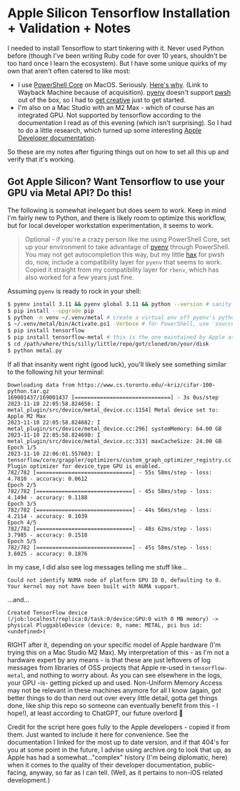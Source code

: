 # Apple Silicon Tensorflow Installation + Validation + Notes

I needed to install Tensorflow to start tinkering with it. Never used Python
before (though I've been writing Ruby code for over 10 years, shouldn't be too
hard once I learn the ecosystem). But I have some unique quirks of my own that
aren't often catered to like most:

- I use [PowerShell Core][pwsh] on MacOS. Seriously. [Here's why][pwsh-article].
(Link to Wayback Machine because of acquisition). [pyenv][pyenv] doesn't support
[pwsh][pwsh] out of the box, so I had to [get creative][pyenv-compat] just to get
started.
- I'm also on a Mac Studio with an M2 Max - which of course has an integrated
GPU. Not supported by tensorflow according to the documentation I read as of
this evening (which isn't surprising). So I had to do a little research, which
turned up some interesting [Apple Developer documentation][metal-tensorflow].

So these are my notes after figuring things out on how to set all this up and
verify that it's working.

## Got Apple Silicon? Want Tensorflow to use your GPU via Metal API? Do this!

The following is somewhat inelegant but does seem to work. Keep in mind I'm
fairly new to Python, and there is likely room to optimize this workflow, but
for local developer workstation experimentation, it seems to work.

> Optional - if you're a crazy person like me using PowerShell Core, set up
your environment to take advantage of [pyenv][pyenv] through PowerShell. You may
not get autocompletion this way, but my little [hax][pyenv-compat] for pwsh do, now,
include a compatibility layer for `pyenv` that seems to work. Copied it straight
from my compatibility layer for `rbenv`, which has also worked for a few years
just fine.

Assuming `pyenv` is ready to rock in your shell:

```bash
$ pyenv install 3.11 && pyenv global 3.11 && python --version # sanity check
$ pip install --upgrade pip
$ python -m venv ~/.venv/metal # create a virtual env off pyenv's python 3.11
$ ~/.venv/metal/bin/Activate.ps1 -Verbose # for PowerShell, use 'source ~/.venv/metal/bin/activate' for bash/zsh
$ pip install tensorflow
$ pip install tensorflow-metal # this is the one maintained by Apple as of late 2023
$ cd /path/where/this/silly/little/repo/got/cloned/on/your/disk
$ python metal.py
```

If all that insanity went right (good luck), you'll likely see something similar
to the following hit your terminal:

```
Downloading data from https://www.cs.toronto.edu/~kriz/cifar-100-python.tar.gz
169001437/169001437 [==============================] - 3s 0us/step
2023-11-10 22:05:58.824656: I metal_plugin/src/device/metal_device.cc:1154] Metal device set to: Apple M2 Max
2023-11-10 22:05:58.824682: I metal_plugin/src/device/metal_device.cc:296] systemMemory: 64.00 GB
2023-11-10 22:05:58.824690: I metal_plugin/src/device/metal_device.cc:313] maxCacheSize: 24.00 GB
Epoch 1/5
2023-11-10 22:06:01.557603: I tensorflow/core/grappler/optimizers/custom_graph_optimizer_registry.cc:117] Plugin optimizer for device_type GPU is enabled.
782/782 [==============================] - 55s 58ms/step - loss: 4.7810 - accuracy: 0.0612
Epoch 2/5
782/782 [==============================] - 45s 58ms/step - loss: 4.1494 - accuracy: 0.1188
Epoch 3/5
782/782 [==============================] - 44s 56ms/step - loss: 4.2114 - accuracy: 0.1039
Epoch 4/5
782/782 [==============================] - 48s 62ms/step - loss: 3.7985 - accuracy: 0.1518
Epoch 5/5
782/782 [==============================] - 45s 58ms/step - loss: 3.6025 - accuracy: 0.1876
```

In my case, I did also see log messages telling me stuff like...

```
Could not identify NUMA node of platform GPU ID 0, defaulting to 0. Your kernel may not have been built with NUMA support.
```

...and...

```
Created TensorFlow device (/job:localhost/replica:0/task:0/device:GPU:0 with 0 MB memory) -> physical PluggableDevice (device: 0, name: METAL, pci bus id: <undefined>)
```

RIGHT after it, depending on your specific model of Apple hardware (I'm trying
this on a Mac Studio M2 Max). My interpretation of this - as I'm not a hardware
expert by any means - is that these are just leftovers of log messages from
libraries of OSS projects that Apple re-used in `tensorflow-metal`, and nothing
to worry about. As you can see elsewhere in the logs, your GPU -is- getting
picked up and used. Non-Uniform Memory Access may not be relevant in these
machines anymore for all I know (again, got better things to do than nerd out
over every little detail, gotta get things done, like ship this repo so someone
can eventually benefit from this - I hope!), at least according to ChatGPT, our
future overlord 🤣

Credit for the script here goes fully to the Apple developers - copied it from
them. Just wanted to include it here for convenience. See the documentation I
linked for the most up to date version, and if that 404's for you at some point
in the future, I advise using archive.org to look that up, as Apple has had a
somewhat..."complex" history (I'm being diplomatic, here) when it comes to the
quality of their developer documentation, public-facing, anyway, so far as I can
tell. (Well, as it pertains to non-iOS related development.)

[updater]: https://github.com/jahio/dawts/blob/main/powershell/hax/util/update-pwsh.ps1
[pwsh-article]: https://web.archive.org/web/20220505012311/https://www.starkandwayne.com/blog/i-switched-from-bash-to-powershell-and-its-going-great/
[pwsh]: https://github.com/powershell/powershell
[pyenv]: https://github.com/pyenv/pyenv
[metal-tensorflow]: https://developer.apple.com/metal/tensorflow-plugin/
[pyenv-compat]: https://github.com/jahio/dawts/blob/main/powershell/hax/lang/python.ps1
